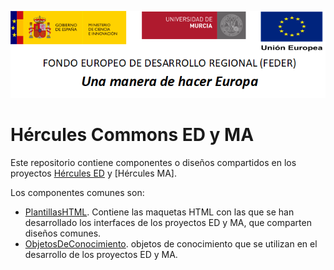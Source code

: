 ![](Docs/media/CabeceraDocumentosMD.png)

# Hércules Commons ED y MA

Este repositorio contiene componentes o diseños compartidos en los proyectos [Hércules ED](https://github.com/HerculesCRUE/HerculesED) y [Hércules MA].

Los componentes comunes son:
* [PlantillasHTML](PlantillasHTML). Contiene las maquetas HTML con las que se han desarrollado los interfaces de los proyectos ED y MA, que comparten diseños comunes.
* [ObjetosDeConocimiento](ObjetosDeConocimiento). objetos de conocimiento que se utilizan en el desarrollo de los proyectos ED y MA.
